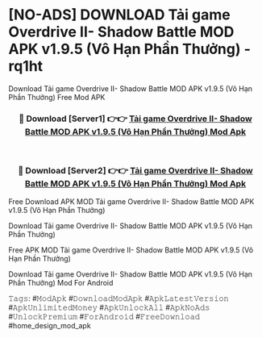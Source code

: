 # [NO-ADS] DOWNLOAD Tải game Overdrive II- Shadow Battle MOD APK v1.9.5 (Vô Hạn Phần Thưởng) - rq1ht
Download Tải game Overdrive II- Shadow Battle MOD APK v1.9.5 (Vô Hạn Phần Thưởng) Free Mod APK

<div align="center">
<h3>🔴 Download [Server1] 👉👉 <a href="https://apk-comot.site?title=Tải_game_Overdrive_II-_Shadow_Battle_MOD_APK_v1.9.5_(Vô_Hạn_Phần_Thưởng)">Tải game Overdrive II- Shadow Battle MOD APK v1.9.5 (Vô Hạn Phần Thưởng) Mod Apk</a></h3><br>

<h3>🔴 Download [Server2] 👉👉 <a href="https://apk-comot.site?title=Tải_game_Overdrive_II-_Shadow_Battle_MOD_APK_v1.9.5_(Vô_Hạn_Phần_Thưởng)">Tải game Overdrive II- Shadow Battle MOD APK v1.9.5 (Vô Hạn Phần Thưởng) Mod Apk</a></h3>
</div>


Free Download APK MOD Tải game Overdrive II- Shadow Battle MOD APK v1.9.5 (Vô Hạn Phần Thưởng)

Download Tải game Overdrive II- Shadow Battle MOD APK v1.9.5 (Vô Hạn Phần Thưởng) 

Free APK MOD Tải game Overdrive II- Shadow Battle MOD APK v1.9.5 (Vô Hạn Phần Thưởng) 

Download Tải game Overdrive II- Shadow Battle MOD APK v1.9.5 (Vô Hạn Phần Thưởng) Mod For Android

𝚃𝚊𝚐𝚜: #𝙼𝚘𝚍𝙰𝚙𝚔 #𝙳𝚘𝚠𝚗𝚕𝚘𝚊𝚍𝙼𝚘𝚍𝙰𝚙𝚔 #𝙰𝚙𝚔𝙻𝚊𝚝𝚎𝚜𝚝𝚅𝚎𝚛𝚜𝚒𝚘𝚗 #𝙰𝚙𝚔𝚄𝚗𝚕𝚒𝚖𝚒𝚝𝚎𝚍𝙼𝚘𝚗𝚎𝚢 #𝙰𝚙𝚔𝚄𝚗𝚕𝚘𝚌𝚔𝙰𝚕𝚕 #𝙰𝚙𝚔𝙽𝚘𝙰𝚍𝚜 #𝚄𝚗𝚕𝚘𝚌𝚔𝙿𝚛𝚎𝚖𝚒𝚞𝚖 #𝙵𝚘𝚛𝙰𝚗𝚍𝚛𝚘𝚒𝚍 #𝙵𝚛𝚎𝚎𝙳𝚘𝚠𝚗𝚕𝚘𝚊𝚍 #home_design_mod_apk